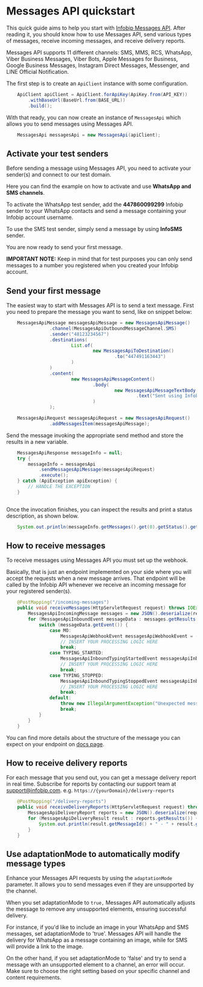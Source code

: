 ﻿# Messages API quickstart

This quick guide aims to help you start with [Infobip Messages API](https://www.infobip.com/docs/api/platform/messages-api/sending-message/send-messages-api-message). After reading it, you should know how to use Messages API, send various types of messages, receive incoming messages, and receive delivery reports.

Messages API supports 11 different channels: SMS, MMS, RCS, WhatsApp, Viber Business Messages, Viber Bots, Apple Messages for Business, Google Business Messages, Instagram Direct Messages, Messenger, and LINE Official Notification.

The first step is to create an `ApiClient` instance with some configuration.

````java
    ApiClient apiClient = ApiClient.forApiKey(ApiKey.from(API_KEY))
        .withBaseUrl(BaseUrl.from(BASE_URL))
        .build();
````

With that ready, you can now create an instance of `MessagesApi` which allows you to send messages using Messages API.

````java
    MessagesApi messagesApi = new MessagesApi(apiClient);
````

## Activate your test senders

Before sending a message using Messages API, you need to activate your sender(s) and connect to our test domain.

Here you can find the example on how to activate and use **WhatsApp and SMS channels**.

To activate the WhatsApp test sender, add the **447860099299** Infobip sender to your WhatsApp contacts and send a message containing your Infobip account username.

To use the SMS test sender, simply send a message by using **InfoSMS** sender.

You are now ready to send your first message.

**IMPORTANT NOTE:** Keep in mind that for test purposes you can only send messages to a number you registered when you created your Infobip account.

## Send your first message

The easiest way to start with Messages API is to send a text message. First you need to prepare the message you want to send, like on snippet below:

````java
    MessagesApiMessage messagesApiMessage = new MessagesApiMessage()
                .channel(MessagesApiOutboundMessageChannel.SMS)
                .sender("48123234567")
                .destinations(
                        List.of(
                                new MessagesApiToDestination()
                                        .to("447491163443")
                        )
                )
                .content(
                        new MessagesApiMessageContent()
                                .body(
                                        new MessagesApiMessageTextBody()
                                                .text("Sent using Infobip's Java client library!")
                                )
                );

    MessagesApiRequest messagesApiRequest = new MessagesApiRequest()
                .addMessagesItem(messagesApiMessage);
````

Send the message invoking the appropriate send method and store the results in a new variable.

````java
    MessagesApiResponse messageInfo = null;
    try {
        messageInfo = messagesApi
            .sendMessagesApiMessage(messagesApiRequest)
            .execute();
    } catch (ApiException apiException) {
        // HANDLE THE EXCEPTION
    }
    
````

Once the invocation finishes, you can inspect the results and print a status description, as shown below.

````java
    System.out.println(messageInfo.getMessages().get(0).getStatus().getDescription());
````

## How to receive messages

To receive messages using Messages API you must set up the webhook.

Basically, that is just an endpoint implemented on your side where you will accept the requests when a new message arrives. That endpoint will be called by the Infobip API whenever we receive an incoming message for your registered sender(s).

```java
    @PostMapping("/incoming-messages")
    public void receiveMessages(HttpServletRequest request) throws IOException {
        MessagesApiIncomingMessage messages = new JSON().deserialize(request.getInputStream(), MessagesApiIncomingMessage.class);
        for (MessagesApiInboundEvent messageData : messages.getResults()) {
            switch (messageData.getEvent()) {
                case MO:
                    MessagesApiWebhookEvent messagesApiWebhookEvent = ((MessagesApiWebhookEvent) messageData);
                    // INSERT YOUR PROCESSING LOGIC HERE
                    break;
                case TYPING_STARTED:
                    MessagesApiInboundTypingStartedEvent messagesApiInboundTypingStartedEvent = ((MessagesApiInboundTypingStartedEvent) messageData);
                    // INSERT YOUR PROCESSING LOGIC HERE
                    break;
                case TYPING_STOPPED:
                    MessagesApiInboundTypingStoppedEvent messagesApiInboundTypingStoppedEvent = ((MessagesApiInboundTypingStoppedEvent) messageData);
                    // INSERT YOUR PROCESSING LOGIC HERE
                    break;
                default:
                    throw new IllegalArgumentException("Unexpected message type!");
                    break;
            }
        }
    }
```

You can find more details about the structure of the message you can expect on your endpoint on [docs page](https://www.infobip.com/docs/api/platform/messages-api/incoming-message/receive-messages-api-incoming-messages).

## How to receive delivery reports

For each message that you send out, you can get a message delivery report in real time. Subscribe for reports by contacting our support team at <support@infobip.com>. e.g. `https://{yourDomain}/delivery-reports`

```java
    @PostMapping("/delivery-reports")
    public void receiveDeliveryReports(HttpServletRequest request) throws IOException {
        MessagesApiDeliveryReport reports = new JSON().deserialize(request.getInputStream(), MessagesApiDeliveryReport.class);
        for (MessagesApiDeliveryResult result : reports.getResults()) {
            System.out.println(result.getMessageId() + " - " + result.getStatus().getName());
        }
    }
```

## Use adaptationMode to automatically modify message types

Enhance your Messages API requests by using the `adaptationMode` parameter. It allows you to send messages even if they are unsupported by the channel.

When you set adaptationMode to `true,` Messages API automatically adjusts the message to remove any unsupported elements, ensuring successful delivery.

For instance, if you'd like to include an image in your WhatsApp and SMS messages, set adaptationMode to 'true'. Messages API will handle the delivery for WhatsApp as a message containing an image, while for SMS will provide a link to the image.

On the other hand, if you set adaptationMode to 'false' and try to send a message with an unsupported element to a channel, an error will occur. Make sure to choose the right setting based on your specific channel and content requirements.